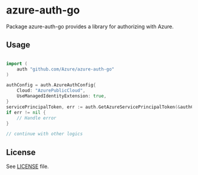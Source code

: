 # azure-auth-go

Package azure-auth-go provides a library for authorizing with Azure.

## Usage

```go

import (
    auth "github.com/Azure/azure-auth-go"
)

authConfig = auth.AzureAuthConfig{
    Cloud: "AzurePublicCloud",
    UseManagedIdentityExtension: true,
}
servicePrincipalToken, err := auth.GetAzureServicePrincipalToken(&authConfig)
if err != nil {
    // Handle error
}

// continue with other logics
```

## License

See [LICENSE](LICENSE) file.

